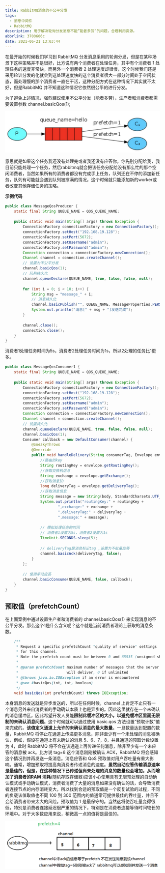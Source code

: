 ```yaml
---
title: RabbitMQ消息的不公平分发
tags:
  - 消息中间件
  - RabbitMQ
description: 用于解决轮询分发消息不能“能者多劳”的问题，合理利用资源。
abbrlink: 3700606c
date: 2021-06-21 13:03:44
---
```


在最开始的时候我们学习到 RabbitMQ 分发消息采用的轮询分发，但是在某种场景下这种策略并不是很好，比方说有两个消费者在处理任务，其中有个消费者 1 处理任务的速度非常快，而另外一个消费者 2 处理速度却很慢，这个时候我们还是采用轮训分发的化就会到这处理速度快的这个消费者很大一部分时间处于空闲状态，而处理慢的那个消费者一直在干活，这种分配方式在这种情况下其实就不太好，但是RabbitMQ 并不知道这种情况它依然很公平的进行分发。

为了避免上述情况，强烈建议使用不公平分发（能者多劳），生产者和消费者都需要设置参数 channel.basicQos(1);

![image-20210620163005387](MQ-RabbitMQ-NonFair-Distribute/RabbitMQ-消息的不公平分发.png)

意思就是如果这个任务我还没有处理完或者我还没有应答你，你先别分配给我，我目前只能处理一个任务，然后rabbitmq就会把该任务分配给没有那么忙的那个空闲消费者，当然如果所有的消费者都没有完成手上任务，队列还在不停的添加新任务，队列有可能就会遇到队列被撑满的情况，这个时候就只能添加新的worker或者改变其他存储任务的策略。

**示例代码**

```java
public class MessageQosProducer {
    static final String QUEUE_NAME = QOS_QUEUE_NAME;

    public static void main(String[] args) throws Exception {
        ConnectionFactory connectionFactory = new ConnectionFactory();
        connectionFactory.setHost("192.168.19.128");
        connectionFactory.setPort(5672);
        connectionFactory.setUsername("admin");
        connectionFactory.setPassword("admin");
        Connection connection = connectionFactory.newConnection();
        Channel channel = connection.createChannel();
        // 设置为不公平分发
        channel.basicQos(1);
        // 队列持久化
        channel.queueDeclare(QUEUE_NAME, true, false, false, null);

        for (int i = 0; i < 10; i++) {
            String msg = "message_" + i;
            // 消息持久化
            channel.basicPublish("", QUEUE_NAME, MessageProperties.PERSISTENT_TEXT_PLAIN, (msg).getBytes(StandardCharsets.UTF_8));
            System.out.println("消息[" + msg + "]发送完成");
        }

        channel.close();
        connection.close();
    }
}
```

 消费者1处理任务时间为5s，消费者2处理任务时间为1s，所以2处理的任务比1更多。

```java
public class MessageQosConsumer1 {
    static final String QUEUE_NAME = QOS_QUEUE_NAME;

    public static void main(String[] args) throws Exception {
        ConnectionFactory connectionFactory = new ConnectionFactory();
        connectionFactory.setHost("192.168.19.128");
        connectionFactory.setPort(5672);
        connectionFactory.setUsername("admin");
        connectionFactory.setPassword("admin");
        Connection connection = connectionFactory.newConnection();
        Channel channel = connection.createChannel();
        // 设置持久化
        channel.queueDeclare(QUEUE_NAME, true, false, false, null);
        channel.basicQos(1);
        Consumer callback = new DefaultConsumer(channel) {
            @SneakyThrows
            @Override
            public void handleDelivery(String consumerTag, Envelope envelope, AMQP.BasicProperties properties, byte[] body) throws IOException {
                //路由的key
                String routingKey = envelope.getRoutingKey();
                //获取交换机信息
                String exchange = envelope.getExchange();
                //获取消息ID
                long deliveryTag = envelope.getDeliveryTag();
                //获取消息信息
                String message = new String(body, StandardCharsets.UTF_8);
                System.out.println("routingKey:" + routingKey +
                        ",exchange:" + exchange +
                        ",deliveryTag:" + deliveryTag +
                        ",message:" + message);

                // 模拟处理任务的时间
                // 消费者1设置为5s，消费者2设置为1s
                TimeUnit.SECONDS.sleep(5);

                // deliveryTag是消息标记tag ,设置为不批量应答
                channel.basicAck(deliveryTag, false);
            }
        };

        // 使用手动应答
        channel.basicConsume(QUEUE_NAME, false, callback);
    }
}
```

## 预取值（prefetchCount）

在上面案例中通过设置生产者和消费者的 channel.basicQos(1) 来实现消息的不公平分发。那么这个1是什么含义呢？这个就是当前消费者理论上获取的消息条数。

```java
    /**
     * Request a specific prefetchCount "quality of service" settings
     * for this channel.
     * Note the prefetch count must be between 0 and 65535 (unsigned short in AMQP 0-9-1).
     *
     * @param prefetchCount maximum number of messages that the server
     *                      will deliver, 0 if unlimited
     * @throws java.io.IOException if an error is encountered
     * @see #basicQos(int, int, boolean)
     */
    void basicQos(int prefetchCount) throws IOException;
```

本身消息的发送就是异步发送的，所以在任何时候，channel 上肯定不止只有一个消息另外来自消费者的手动确认本质上也是异步的。因此这里就存在一个未确认的消息缓冲区，因此希望开发人员能**限制此缓冲区的大小，以避免缓冲区里面无限制的未确认消息问题**。这个时候就可以通过使用 basic.qos 方法设置“预取计数”值来完成的。**该值定义通道上允许的未确认消息的最大数量**。一旦数量达到配置的数量，RabbitMQ 将停止在通道上传递更多消息，除非至少有一个未处理的消息被确认，例如，假设在通道上有未确认的消息 5、6、7，8，并且通道的预取计数设置为 4，此时 RabbitMQ 将不会在该通道上再传递任何消息，除非至少有一个未应答的消息被 ack。比方说 tag=6 这个消息刚刚被确认 ACK，RabbitMQ 将会感知这个情况到并再发送一条消息。消息应答和 QoS 预取值对用户吞吐量有重大影响。通常，增加预取将提高向消费者传递消息的速度。**虽然自动应答传输消息速率是最佳的，但是，在这种情况下已传递但尚未处理的消息的数量也会增加，从而增加了消费者的RAM** **消耗**(随机存取存储器)应该小心使用具有无限预处理的自动确认模式或手动确认模式，消费者消费了大量的消息如果没有确认的话，会导致消费者连接节点的内存消耗变大，所以找到合适的预取值是一个反复试验的过程，不同的负载该值取值也不同 100 到 300 范围内的值通常可提供最佳的吞吐量，并且不会给消费者带来太大的风险。预取值为 1 是最保守的。当然这将使吞吐量变得很低，特别是消费者连接延迟很严重的情况下，特别是在消费者连接等待时间较长的环境中。对于大多数应用来说，稍微高一点的值将是最佳的。

![image-20210620164043190](MQ-RabbitMQ-NonFair-Distribute/RabbitMQ-预取值.png)
